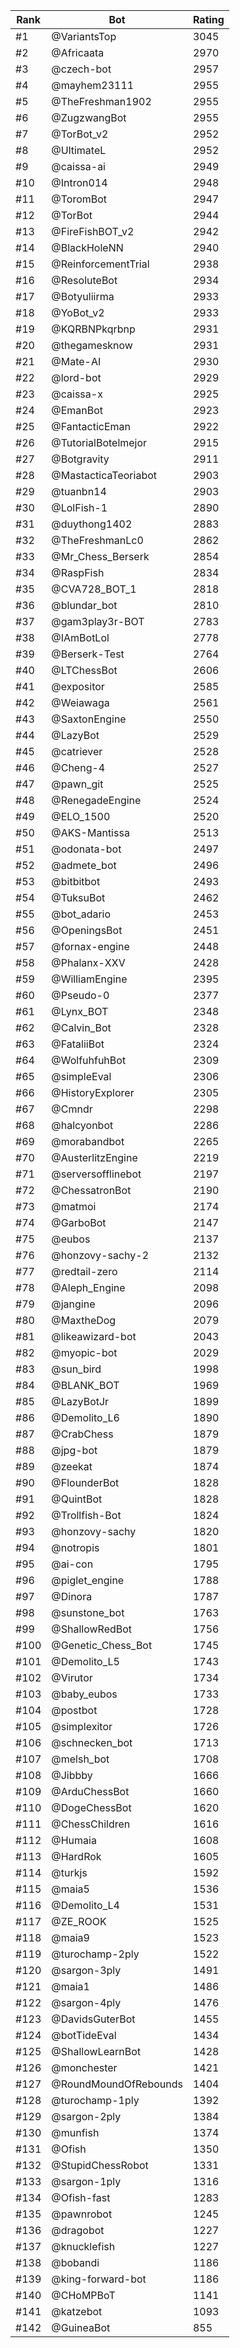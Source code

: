 Rank|Bot|Rating
---|---|---
#1|@VariantsTop|3045
#2|@Africaata|2970
#3|@czech-bot|2957
#4|@mayhem23111|2955
#5|@TheFreshman1902|2955
#6|@ZugzwangBot|2955
#7|@TorBot_v2|2952
#8|@UltimateL|2952
#9|@caissa-ai|2949
#10|@Intron014|2948
#11|@ToromBot|2947
#12|@TorBot|2944
#13|@FireFishBOT_v2|2942
#14|@BlackHoleNN|2940
#15|@ReinforcementTrial|2938
#16|@ResoluteBot|2934
#17|@Botyuliirma|2933
#18|@YoBot_v2|2933
#19|@KQRBNPkqrbnp|2931
#20|@thegamesknow|2931
#21|@Mate-AI|2930
#22|@lord-bot|2929
#23|@caissa-x|2925
#24|@EmanBot|2923
#25|@FantacticEman|2922
#26|@TutorialBotelmejor|2915
#27|@Botgravity|2911
#28|@MastacticaTeoriabot|2903
#29|@tuanbn14|2903
#30|@LolFish-1|2890
#31|@duythong1402|2883
#32|@TheFreshmanLc0|2862
#33|@Mr_Chess_Berserk|2854
#34|@RaspFish|2834
#35|@CVA728_BOT_1|2818
#36|@blundar_bot|2810
#37|@gam3play3r-BOT|2783
#38|@IAmBotLol|2778
#39|@Berserk-Test|2764
#40|@LTChessBot|2606
#41|@expositor|2585
#42|@Weiawaga|2561
#43|@SaxtonEngine|2550
#44|@LazyBot|2529
#45|@catriever|2528
#46|@Cheng-4|2527
#47|@pawn_git|2525
#48|@RenegadeEngine|2524
#49|@ELO_1500|2520
#50|@AKS-Mantissa|2513
#51|@odonata-bot|2497
#52|@admete_bot|2496
#53|@bitbitbot|2493
#54|@TuksuBot|2462
#55|@bot_adario|2453
#56|@OpeningsBot|2451
#57|@fornax-engine|2448
#58|@Phalanx-XXV|2428
#59|@WilliamEngine|2395
#60|@Pseudo-0|2377
#61|@Lynx_BOT|2348
#62|@Calvin_Bot|2328
#63|@FataliiBot|2324
#64|@WolfuhfuhBot|2309
#65|@simpleEval|2306
#66|@HistoryExplorer|2305
#67|@Cmndr|2298
#68|@halcyonbot|2286
#69|@morabandbot|2265
#70|@AusterlitzEngine|2219
#71|@serversofflinebot|2197
#72|@ChessatronBot|2190
#73|@matmoi|2174
#74|@GarboBot|2147
#75|@eubos|2137
#76|@honzovy-sachy-2|2132
#77|@redtail-zero|2114
#78|@Aleph_Engine|2098
#79|@jangine|2096
#80|@MaxtheDog|2079
#81|@likeawizard-bot|2043
#82|@myopic-bot|2029
#83|@sun_bird|1998
#84|@BLANK_BOT|1969
#85|@LazyBotJr|1899
#86|@Demolito_L6|1890
#87|@CrabChess|1879
#88|@jpg-bot|1879
#89|@zeekat|1874
#90|@FlounderBot|1828
#91|@QuintBot|1828
#92|@Trollfish-Bot|1824
#93|@honzovy-sachy|1820
#94|@notropis|1801
#95|@ai-con|1795
#96|@piglet_engine|1788
#97|@Dinora|1787
#98|@sunstone_bot|1763
#99|@ShallowRedBot|1756
#100|@Genetic_Chess_Bot|1745
#101|@Demolito_L5|1743
#102|@Virutor|1734
#103|@baby_eubos|1733
#104|@postbot|1728
#105|@simplexitor|1726
#106|@schnecken_bot|1713
#107|@melsh_bot|1708
#108|@Jibbby|1666
#109|@ArduChessBot|1660
#110|@DogeChessBot|1620
#111|@ChessChildren|1616
#112|@Humaia|1608
#113|@HardRok|1605
#114|@turkjs|1592
#115|@maia5|1536
#116|@Demolito_L4|1531
#117|@ZE_ROOK|1525
#118|@maia9|1523
#119|@turochamp-2ply|1522
#120|@sargon-3ply|1491
#121|@maia1|1486
#122|@sargon-4ply|1476
#123|@DavidsGuterBot|1455
#124|@botTideEval|1434
#125|@ShallowLearnBot|1428
#126|@monchester|1421
#127|@RoundMoundOfRebounds|1404
#128|@turochamp-1ply|1392
#129|@sargon-2ply|1384
#130|@munfish|1374
#131|@Ofish|1350
#132|@StupidChessRobot|1331
#133|@sargon-1ply|1316
#134|@Ofish-fast|1283
#135|@pawnrobot|1245
#136|@dragobot|1227
#137|@knucklefish|1227
#138|@bobandi|1186
#139|@king-forward-bot|1186
#140|@CHoMPBoT|1141
#141|@katzebot|1093
#142|@GuineaBot|855
